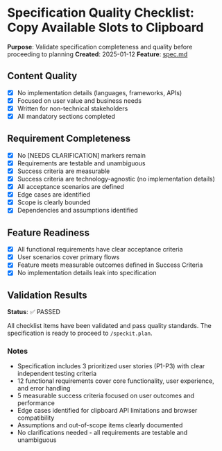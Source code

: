 # Specification Quality Checklist: Copy Available Slots to Clipboard

**Purpose**: Validate specification completeness and quality before proceeding to planning
**Created**: 2025-01-12
**Feature**: [spec.md](../spec.md)

## Content Quality

- [x] No implementation details (languages, frameworks, APIs)
- [x] Focused on user value and business needs
- [x] Written for non-technical stakeholders
- [x] All mandatory sections completed

## Requirement Completeness

- [x] No [NEEDS CLARIFICATION] markers remain
- [x] Requirements are testable and unambiguous
- [x] Success criteria are measurable
- [x] Success criteria are technology-agnostic (no implementation details)
- [x] All acceptance scenarios are defined
- [x] Edge cases are identified
- [x] Scope is clearly bounded
- [x] Dependencies and assumptions identified

## Feature Readiness

- [x] All functional requirements have clear acceptance criteria
- [x] User scenarios cover primary flows
- [x] Feature meets measurable outcomes defined in Success Criteria
- [x] No implementation details leak into specification

## Validation Results

**Status**: ✅ PASSED

All checklist items have been validated and pass quality standards. The specification is ready to proceed to `/speckit.plan`.

### Notes

- Specification includes 3 prioritized user stories (P1-P3) with clear independent testing criteria
- 12 functional requirements cover core functionality, user experience, and error handling
- 5 measurable success criteria focused on user outcomes and performance
- Edge cases identified for clipboard API limitations and browser compatibility
- Assumptions and out-of-scope items clearly documented
- No clarifications needed - all requirements are testable and unambiguous
